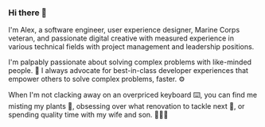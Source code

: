 ### Hi there 👋

I'm Alex, a software engineer, user experience designer, Marine Corps veteran, and passionate digital creative with measured experience in various technical fields with project management and leadership positions.

I'm palpably passionate about solving complex problems with like-minded people. 🧠 I always advocate for best-in-class developer experiences that empower others to solve complex problems, faster. ⚙️

When I'm not clacking away on an overpriced keyboard ⌨️, you can find me misting my plants 🌱, obsessing over what renovation to tackle next 🏡, or spending quality time with my wife and son. 👨‍👩‍👦

<!--
**haversnail/haversnail** is a ✨ _special_ ✨ repository because its `README.md` (this file) appears on your GitHub profile.

Here are some ideas to get you started:

- 🔭 I’m currently working on ...
- 🌱 I’m currently learning ...
- 👯 I’m looking to collaborate on ...
- 🤔 I’m looking for help with ...
- 💬 Ask me about ...
- 📫 How to reach me: ...
- 😄 Pronouns: ...
- ⚡ Fun fact: ...
-->
